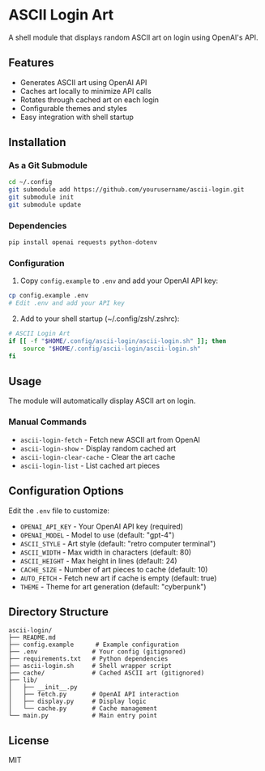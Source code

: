 # ASCII Login Art

A shell module that displays random ASCII art on login using OpenAI's API.

## Features

- Generates ASCII art using OpenAI API
- Caches art locally to minimize API calls
- Rotates through cached art on each login
- Configurable themes and styles
- Easy integration with shell startup

## Installation

### As a Git Submodule

```bash
cd ~/.config
git submodule add https://github.com/yourusername/ascii-login.git
git submodule init
git submodule update
```

### Dependencies

```bash
pip install openai requests python-dotenv
```

### Configuration

1. Copy `config.example` to `.env` and add your OpenAI API key:
```bash
cp config.example .env
# Edit .env and add your API key
```

2. Add to your shell startup (~/.config/zsh/.zshrc):
```bash
# ASCII Login Art
if [[ -f "$HOME/.config/ascii-login/ascii-login.sh" ]]; then
    source "$HOME/.config/ascii-login/ascii-login.sh"
fi
```

## Usage

The module will automatically display ASCII art on login. 

### Manual Commands

- `ascii-login-fetch` - Fetch new ASCII art from OpenAI
- `ascii-login-show` - Display random cached art
- `ascii-login-clear-cache` - Clear the art cache
- `ascii-login-list` - List cached art pieces

## Configuration Options

Edit the `.env` file to customize:

- `OPENAI_API_KEY` - Your OpenAI API key (required)
- `OPENAI_MODEL` - Model to use (default: "gpt-4")
- `ASCII_STYLE` - Art style (default: "retro computer terminal")
- `ASCII_WIDTH` - Max width in characters (default: 80)
- `ASCII_HEIGHT` - Max height in lines (default: 24)
- `CACHE_SIZE` - Number of art pieces to cache (default: 10)
- `AUTO_FETCH` - Fetch new art if cache is empty (default: true)
- `THEME` - Theme for art generation (default: "cyberpunk")

## Directory Structure

```
ascii-login/
├── README.md
├── config.example      # Example configuration
├── .env               # Your config (gitignored)
├── requirements.txt   # Python dependencies
├── ascii-login.sh     # Shell wrapper script
├── cache/             # Cached ASCII art (gitignored)
├── lib/
│   ├── __init__.py
│   ├── fetch.py       # OpenAI API interaction
│   ├── display.py     # Display logic
│   └── cache.py       # Cache management
└── main.py            # Main entry point
```

## License

MIT